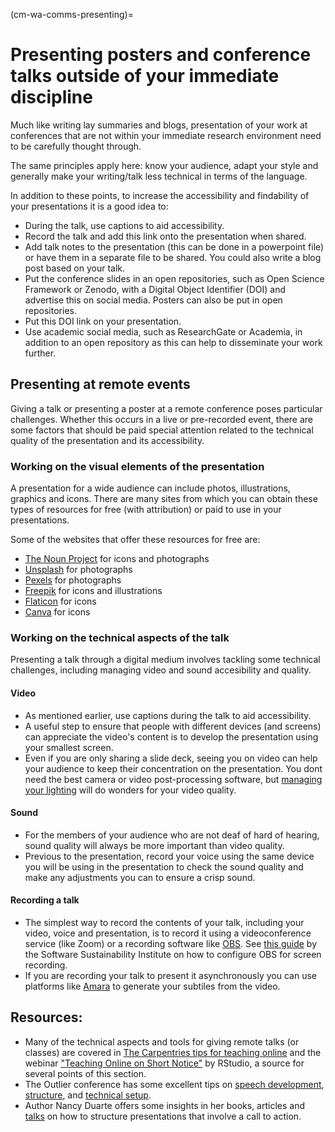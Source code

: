 (cm-wa-comms-presenting)=

# Presenting posters and conference talks outside of your immediate discipline

Much like writing lay summaries and blogs, presentation of your work at conferences that are not within your immediate research environment need to be carefully thought through.

The same principles apply here: know your audience, adapt your style and generally make your writing/talk less technical in terms of the language.

In addition to these points, to increase the accessibility and findability of your presentations it is a good idea to:
* During the talk, use captions to aid accessibility.
* Record the talk and add this link onto the presentation when shared.
* Add talk notes to the presentation (this can be done in a powerpoint file) or have them in a separate file to be shared. You could also write a blog post based on your talk.
* Put the conference slides in an open repositories, such as Open Science Framework or Zenodo, with a Digital Object Identifier (DOI) and advertise this on social media. Posters can also be put in open repositories.
* Put this DOI link on your presentation.
* Use academic social media, such as ResearchGate or Academia, in addition to an open repository as this can help to disseminate your work further.

## Presenting at remote events
Giving a talk or presenting a poster at a remote conference poses particular challenges. Whether this occurs in a live or pre-recorded event, there are some factors that should be paid special attention related to the technical quality of the presentation and its accessibility.

### Working on the visual elements of the presentation
A presentation for a wide audience can include photos, illustrations, graphics and icons. There are many sites from which you can obtain these types of resources for free (with attribution) or paid to use in your presentations. 

Some of the websites that offer these resources for free are:

* [The Noun Project](https://thenounproject.com) for icons and photographs
* [Unsplash](https://unsplash.com) for photographs
* [Pexels](https://www.pexels.com) for photographs
* [Freepik](https://www.freepik.com/free-photos-vectors/english) for icons and illustrations
* [Flaticon](https://www.flaticon.com/free-icons/english) for icons
* [Canva](https://www.canva.com) for icons

### Working on the technical aspects of the talk
Presenting a talk through a digital medium involves tackling some technical challenges, including managing video and sound accesibility and quality.

#### Video
* As mentioned earlier, use captions during the talk to aid accessibility. 
* A useful step to ensure that people with different devices (and screens) can appreciate the video's content is to develop the presentation using your smallest screen.
* Even if you are only sharing a slide deck, seeing you on video can help your audience to keep their concentration on the presentation. You dont need the best camera or video post-processing software, but [managing your lighting](https://www.youtube.com/watch?v=rGcAM1CNEU0&ab_channel=Wirecutter) will do wonders for your video quality.

#### Sound
* For the members of your audience who are not deaf of hard of hearing, sound quality will always be more important than video quality. 
* Previous to the presentation, record your voice using the same device you will be using in the presentation to check the sound quality and make any adjustments you can to ensure a crisp sound.

#### Recording a talk
* The simplest way to record the contents of your talk, including your video, voice and presentation, is to record it using a videoconference service (like Zoom) or a recording software like [OBS](https://obsproject.com). See [this guide](https://software.ac.uk/fellowship-programme/2019/application-video-guide) by the Software Sustainability Institute on how to configure OBS for screen recording.
* If you are recording your talk to present it asynchronously you can use platforms like [Amara](https://amara.org) to generate your subtiles from the video.

## Resources:

* Many of the technical aspects and tools for giving remote talks (or classes) are covered in [The Carpentries tips for teaching online](https://carpentries.org/blog/2020/03/tips-for-teaching-online/) and the webinar ["Teaching Online on Short Notice"](https://rstd.io/teach-online-2020) by RStudio, a source for several points of this section.
* The Outlier conference has some excellent tips on [speech development](https://docs.google.com/presentation/d/1VltGZmwfFcqwJ_pMwNx-ECfhgtl0dhxYC99qM5xnV-U/), [structure](https://docs.google.com/presentation/d/1XyFdpqjlvXd_8kIl3dJFHhGTcywX0tayQtHXXYUi9DQ/), and [technical setup](https://https://docs.google.com/presentation/d/1ZLrVBs5Zt9_DDu2TYUN3CzsEr1WiMXbwj-AP5m9Rbhc/). 
* Author Nancy Duarte offers some insights in her books, articles and [talks](https://://www.ted.com/talks/nancy_duarte_the_secret_structure_of_great_talks?) on how to structure presentations that involve a call to action.
